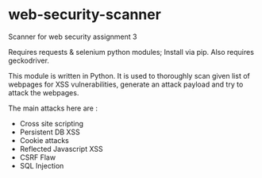 # web-security-scanner
Scanner for web security assignment 3

Requires requests & selenium python modules; Install via pip.
Also requires geckodriver.

This module is written in Python. It is used to thoroughly scan given list of webpages for XSS vulnerabilities, generate an attack payload and try to attack the webpages. 

The main attacks here are :
- Cross site scripting
- Persistent DB XSS
- Cookie attacks
- Reflected Javascript XSS
- CSRF Flaw
- SQL Injection
